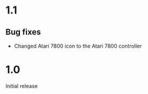 # 1.1

## Bug fixes
- Changed Atari 7800 icon to the Atari 7800 controller

# 1.0

Initial release

